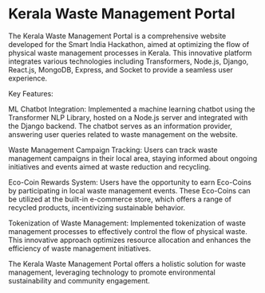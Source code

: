 
# Kerala Waste Management Portal

The Kerala Waste Management Portal is a comprehensive website developed for the Smart India Hackathon, aimed at optimizing the flow of physical waste management processes in Kerala. This innovative platform integrates various technologies including Transformers, Node.js, Django, React.js, MongoDB, Express, and Socket to provide a seamless user experience.

Key Features:

ML Chatbot Integration: Implemented a machine learning chatbot using the Transformer NLP Library, hosted on a Node.js server and integrated with the Django backend. The chatbot serves as an information provider, answering user queries related to waste management on the website.

Waste Management Campaign Tracking: Users can track waste management campaigns in their local area, staying informed about ongoing initiatives and events aimed at waste reduction and recycling.

Eco-Coin Rewards System: Users have the opportunity to earn Eco-Coins by participating in local waste management events. These Eco-Coins can be utilized at the built-in e-commerce store, which offers a range of recycled products, incentivizing sustainable behavior.

Tokenization of Waste Management: Implemented tokenization of waste management processes to effectively control the flow of physical waste. This innovative approach optimizes resource allocation and enhances the efficiency of waste management initiatives.

The Kerala Waste Management Portal offers a holistic solution for waste management, leveraging technology to promote environmental sustainability and community engagement.
